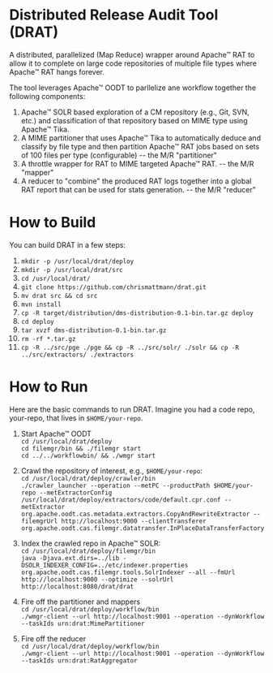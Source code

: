 Distributed Release Audit Tool (DRAT)
====

A distributed, parallelized (Map Reduce) wrapper around Apache&trade; RAT to allow it to complete on large code repositories of multiple file types where Apache&trade; RAT hangs forever.

The tool leverages Apache&trade; OODT to parllelize ane workflow together the following components:

1. Apache&trade; SOLR based exploration of a CM repository (e.g., Git, SVN, etc.) and classification of that repository based on MIME type using Apache&trade; Tika.
2. A MIME partitioner that uses Apache&trade; Tika to automatically deduce and classify by file type and then partition Apache&trade; RAT jobs based on sets of 100 files per type (configurable) -- the M/R "partitioner"
3. A throttle wrapper for RAT to MIME targeted Apache&trade; RAT. -- the M/R "mapper"
4. A reducer to "combine" the produced RAT logs together into a global RAT report that can be used for stats generation. -- the M/R "reducer"

How to Build
===
You can build DRAT in a few steps:

1. `mkdir -p /usr/local/drat/deploy`
2. `mkdir -p /usr/local/drat/src`
3. `cd /usr/local/drat/`
4. `git clone https://github.com/chrismattmann/drat.git`
5. `mv drat src && cd src`
6. `mvn install`
7. `cp -R target/distribution/dms-distribution-0.1-bin.tar.gz deploy`
8. `cd deploy`
9. `tar xvzf dms-distribution-0.1-bin.tar.gz`
10. `rm -rf *.tar.gz`
11. `cp -R ../src/pge ./pge && cp -R ../src/solr/ ./solr && cp -R ../src/extractors/ ./extractors`

How to Run
===
Here are the basic commands to run DRAT. Imagine you had a code repo, your-repo, that lives in `$HOME/your-repo`.

1. Start Apache&trade; OODT  
   `cd /usr/local/drat/deploy`  
   `cd filemgr/bin && ./filemgr start`  
   `cd ../../workflowbin/ && ./wmgr start`  

2. Crawl the repository of interest, e.g., `$HOME/your-repo`:  
    `cd /usr/local/drat/deploy/crawler/bin`  
   `./crawler_launcher --operation --metPC --productPath $HOME/your-repo --metExtractorConfig /usr/local/drat/deploy/extractors/code/default.cpr.conf --metExtractor org.apache.oodt.cas.metadata.extractors.CopyAndRewriteExtractor --filemgrUrl http://localhost:9000 --clientTransferer org.apache.oodt.cas.filemgr.datatransfer.InPlaceDataTransferFactory`

3. Index the crawled repo in Apache&trade; SOLR:  
   `cd /usr/local/drat/deploy/filemgr/bin`  
   `java -Djava.ext.dirs=../lib -DSOLR_INDEXER_CONFIG=../etc/indexer.properties org.apache.oodt.cas.filemgr.tools.SolrIndexer --all --fmUrl http://localhost:9000 --optimize --solrUrl http://localhost:8080/drat/drat`  

4. Fire off the partitioner and mappers  
   `cd /usr/local/drat/deploy/workflow/bin`  
   `./wmgr-client --url http://localhost:9001 --operation --dynWorkflow --taskIds urn:drat:MimePartitioner`  

5. Fire off the reducer  
   `cd /usr/local/drat/deploy/workflow/bin`  
   `./wmgr-client --url http://localhost:9001 --operation --dynWorkflow --taskIds urn:drat:RatAggregator`  
